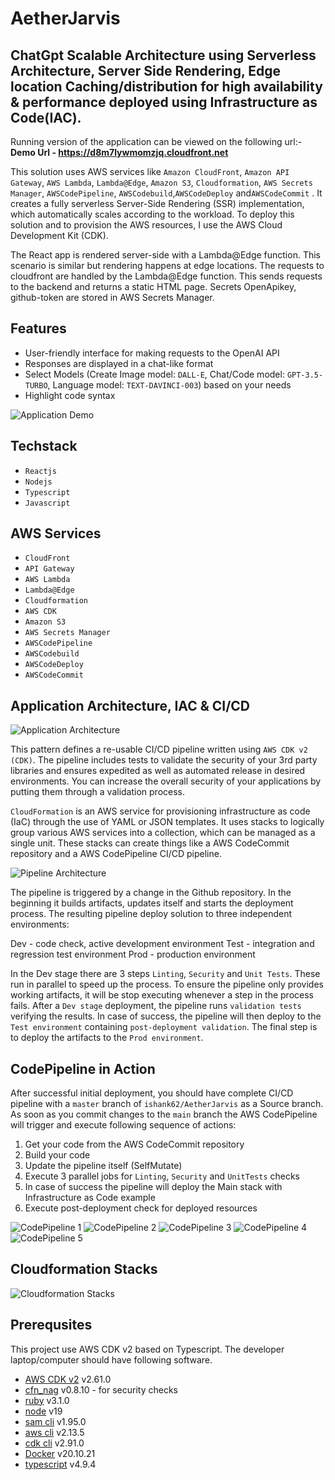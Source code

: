 # AetherJarvis

## ChatGpt Scalable Architecture using Serverless Architecture, Server Side Rendering, Edge location Caching/distribution for high availability & performance deployed using Infrastructure as Code(IAC).

Running version of the application can be viewed on the following url:- <br>
**Demo Url - https://d8m7lywmomzjq.cloudfront.net**

This solution uses AWS services like  `Amazon CloudFront`, `Amazon API Gateway`, `AWS Lambda`, `Lambda@Edge`, `Amazon S3`, `Cloudformation`, `AWS Secrets Manager`, `AWSCodePipeline`, `AWSCodebuild`,`AWSCodeDeploy` and`AWSCodeCommit` . It creates a fully serverless Server-Side Rendering (SSR) implementation, which automatically scales according to the workload. To deploy this solution and to provision the AWS resources, I use the AWS Cloud Development Kit (CDK).

The React app is rendered server-side with a Lambda@Edge function. This scenario is similar but rendering happens at edge locations. The requests to cloudfront are handled by the Lambda@Edge function. This sends requests to the backend and returns a static HTML page.
Secrets OpenApikey, github-token are stored in AWS Secrets Manager.

## Features
- User-friendly interface for making requests to the OpenAI API
- Responses are displayed in a chat-like format
- Select Models (Create Image model: `DALL-E`, Chat/Code model: `GPT-3.5-TURBO`, Language model: `TEXT-DAVINCI-003`) based on your needs
- Highlight code syntax

![Application Demo](docs/Application-Demo.gif)

## Techstack
- `Reactjs`
- `Nodejs`
- `Typescript`
- `Javascript`

## AWS Services
- `CloudFront`
- `API Gateway`
- `AWS Lambda`
- `Lambda@Edge`
- `Cloudformation`
- `AWS CDK`
- `Amazon S3`
- `AWS Secrets Manager`
- `AWSCodePipeline`
- `AWSCodebuild`
- `AWSCodeDeploy`
- `AWSCodeCommit`


## Application Architecture, IAC & CI/CD

![Application Architecture](docs/Architecture-Application.jpg)

This pattern defines a re-usable CI/CD pipeline written using `AWS CDK v2 (CDK)`. The pipeline includes tests to validate the security of your 3rd party libraries and ensures expedited as well as automated release in desired environments. You can increase the overall security of your applications by putting them through a validation process.

`CloudFormation` is an AWS service for provisioning infrastructure as code (IaC) through the use of YAML or JSON templates. It uses stacks to logically group various AWS services into a collection, which can be managed as a single unit. These stacks can create things like a AWS CodeCommit repository and a AWS CodePipeline CI/CD pipeline.


![Pipeline Architecture](docs/Architecture-Pipeline.jpg)

The pipeline is triggered by a change in the Github repository. In the beginning it builds artifacts, updates itself and starts the deployment process. The resulting pipeline deploy solution to three independent environments:

Dev - code check, active development environment
Test - integration and regression test environment
Prod - production environment

In the Dev stage there are 3 steps `Linting`, `Security` and `Unit Tests`. These run in parallel to speed up the process. To ensure the pipeline only provides working artifacts, it will be stop executing whenever a step in the process fails. After a `Dev stage` deployment, the pipeline runs `validation tests` verifying the results. In case of success, the pipeline will then deploy to the `Test environment` containing `post-deployment validation`. The final step is to deploy the artifacts to the `Prod environment`.


## CodePipeline in Action

After successful initial deployment, you should have complete CI/CD pipeline with a `master` branch of `ishank62/AetherJarvis` as a Source branch. As soon as you commit changes to the `main` branch the AWS CodePipeline will trigger and execute following sequence of actions:

1. Get your code from the AWS CodeCommit repository
2. Build your code
3. Update the pipeline itself (SelfMutate)
4. Execute 3 parallel jobs for `Linting`, `Security` and `UnitTests` checks
5. In case of success the pipeline will deploy the Main stack with Infrastructure as Code example
6. Execute post-deployment check for deployed resources

![CodePipeline 1](docs/Codepipeline1.png)
![CodePipeline 2](docs/Codepipeline2.png)
![CodePipeline 3](docs/Codepipeline3.png)
![CodePipeline 4](docs/Codepipeline4.png)
![CodePipeline 5](docs/Codepipeline5.png)

## Cloudformation Stacks

![Cloudformation Stacks](docs/All-Stacks.png)

## Prerequsites

This project use AWS CDK v2 based on Typescript. The developer laptop/computer should have following software.
* [AWS CDK v2](https://docs.aws.amazon.com/cli/latest/userguide/getting-started-install.html) v2.61.0
* [cfn_nag](https://github.com/stelligent/cfn_nag) v0.8.10 - for security checks
* [ruby](https://www.ruby-lang.org/en/downloads/) v3.1.0
* [node](https://nodejs.org/en/download/) v19
* [sam cli](https://docs.aws.amazon.com/serverless-application-model/latest/developerguide/install-sam-cli.html) v1.95.0
* [aws cli](https://docs.aws.amazon.com/cli/latest/userguide/getting-started-install.html) v2.13.5
* [cdk cli](https://docs.aws.amazon.com/cdk/v2/guide/cli.html) v2.91.0
* [Docker](https://docs.docker.com/get-docker/) v20.10.21
* [typescript](https://www.typescriptlang.org/) v4.9.4